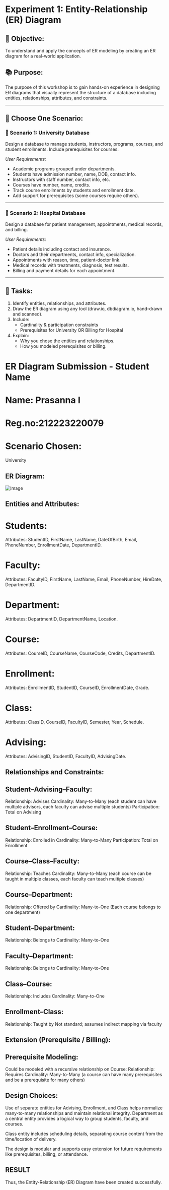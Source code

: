 # Experiment 1: Entity-Relationship (ER) Diagram

## 🎯 Objective:
To understand and apply the concepts of ER modeling by creating an ER diagram for a real-world application.

## 📚 Purpose:
The purpose of this workshop is to gain hands-on experience in designing ER diagrams that visually represent the structure of a database including entities, relationships, attributes, and constraints.

---

## 🧪 Choose One Scenario:

### 🔹 Scenario 1: University Database
Design a database to manage students, instructors, programs, courses, and student enrollments. Include prerequisites for courses.

*User Requirements:*
- Academic programs grouped under departments.
- Students have admission number, name, DOB, contact info.
- Instructors with staff number, contact info, etc.
- Courses have number, name, credits.
- Track course enrollments by students and enrollment date.
- Add support for prerequisites (some courses require others).

---

### 🔹 Scenario 2: Hospital Database
Design a database for patient management, appointments, medical records, and billing.

*User Requirements:*
- Patient details including contact and insurance.
- Doctors and their departments, contact info, specialization.
- Appointments with reason, time, patient-doctor link.
- Medical records with treatments, diagnosis, test results.
- Billing and payment details for each appointment.

---

## 📝 Tasks:
1. Identify entities, relationships, and attributes.
2. Draw the ER diagram using any tool (draw.io, dbdiagram.io, hand-drawn and scanned).
3. Include:
   - Cardinality & participation constraints
   - Prerequisites for University OR Billing for Hospital
4. Explain:
   - Why you chose the entities and relationships.
   - How you modeled prerequisites or billing.

# ER Diagram Submission - Student Name
# Name: Prasanna I
# Reg.no:212223220079 
# Scenario Chosen:
University 
## ER Diagram:
![image](https://github.com/user-attachments/assets/9177c06b-a61a-4691-afaa-ecdd1e051a16)

## Entities and Attributes:

# Students:
Attributes: StudentID, FirstName, LastName, DateOfBirth, Email, PhoneNumber, EnrollmentDate, DepartmentID.
# Faculty:
Attributes: FacultyID, FirstName, LastName, Email, PhoneNumber, HireDate, DepartmentID.
# Department:
Attributes: DepartmentID, DepartmentName, Location.
# Course:
Attributes: CourseID, CourseName, CourseCode, Credits, DepartmentID.
# Enrollment:
Attributes: EnrollmentID, StudentID, CourseID, EnrollmentDate, Grade.
# Class:
Attributes: ClassID, CourseID, FacultyID, Semester, Year, Schedule.
# Advising:
Attributes: AdvisingID, StudentID, FacultyID, AdvisingDate.

## Relationships and Constraints:

## Student–Advising–Faculty:
Relationship: Advises Cardinality: Many-to-Many (each student can have multiple advisors, each faculty can advise multiple students) Participation: Total on Advising
## Student–Enrollment–Course:
Relationship: Enrolled in Cardinality: Many-to-Many Participation: Total on Enrollment
## Course–Class–Faculty:
Relationship: Teaches Cardinality: Many-to-Many (each course can be taught in multiple classes, each faculty can teach multiple classes)
## Course–Department:
Relationship: Offered by Cardinality: Many-to-One (Each course belongs to one department)
## Student–Department:
Relationship: Belongs to Cardinality: Many-to-One
## Faculty–Department:
Relationship: Belongs to Cardinality: Many-to-One
## Class–Course:
Relationship: Includes Cardinality: Many-to-One
## Enrollment–Class:
Relationship: Taught by Not standard; assumes indirect mapping via faculty

## Extension (Prerequisite / Billing):
## Prerequisite Modeling:
Could be modeled with a recursive relationship on Course: Relationship: Requires Cardinality: Many-to-Many (a course can have many prerequisites and be a prerequisite for many others)

## Design Choices:
Use of separate entities for Advising, Enrollment, and Class helps normalize many-to-many relationships and maintain relational integrity. Department as a central entity provides a logical way to group students, faculty, and courses.

Class entity includes scheduling details, separating course content from the time/location of delivery.

The design is modular and supports easy extension for future requirements like prerequisites, billing, or attendance.

## RESULT
Thus, the Entity-Relationship (ER) Diagram have been created successfully.
